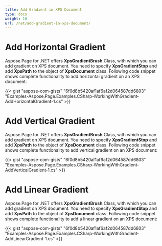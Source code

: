 ```yaml
---
title: Add Gradient in XPS Document
type: docs
weight: 10
url: /net/add-gradient-in-xps-document/
---
```


# **Add Horizontal Gradient**
Aspose.Page for .NET offers **XpsGradientBrush** Class, with which you can add gradient on XPS document. You need to specify **XpsGradientStop** and add **XpsPath** to the object of **XpsDocument** class. Following code snippet shows complete functionality to add horizontal gradient on an XPS document:



{{< gist "aspose-com-gists" "6f0d8b5420af1af6af2d064587dd6803" "Examples-Aspose.Page.Examples.CSharp-WorkingWithGradient-AddHorizontalGradient-1.cs" >}}
# **Add Vertical Gradient**
Aspose.Page for .NET offers **XpsGradientBrush** Class, with which you can add gradient on XPS document. You need to specify **XpsGradientStop** and add **XpsPath** to the object of **XpsDocument** class. Following code snippet shows complete functionality to add vertical gradient on an XPS document:



{{< gist "aspose-com-gists" "6f0d8b5420af1af6af2d064587dd6803" "Examples-Aspose.Page.Examples.CSharp-WorkingWithGradient-AddVerticalGradient-1.cs" >}}
# **Add Linear Gradient**
Aspose.Page for .NET offers **XpsGradientBrush** Class, with which you can add gradient on XPS document. You need to specify **XpsGradientStop** and add **XpsPath** to the object of **XpsDocument** class. Following code snippet shows complete functionality to add a linear gradient on an XPS document:

{{< gist "aspose-com-gists" "6f0d8b5420af1af6af2d064587dd6803" "Examples-Aspose.Page.Examples.CSharp-WorkingWithGradient-AddLinearGradient-1.cs" >}}
